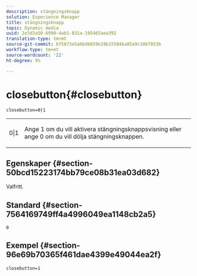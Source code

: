 ```yaml
---
description: stängningsknapp
solution: Experience Manager
title: stängningsknapp
topic: Dynamic media
uuid: 2e3d3a50-6990-4ab1-831a-195465aea392
translation-type: tm+mt
source-git-commit: bf5873e5a6bdb859e19b15584ba85e9c106f853b
workflow-type: tm+mt
source-wordcount: '22'
ht-degree: 9%

---
```



# closebutton{#closebutton}

`closebutton=0|1`

<table id="table_9B98C97485DD4DEB8A6ECBCE8DF6B886"> 
 <tbody> 
  <tr> 
   <td colname="col1"> <p> <span class="codeph"> 0|1  </span> </p> </td> 
   <td colname="col2"> <p> Ange <span class="codeph"> 1</span> om du vill aktivera stängningsknappsvisning eller ange <span class="codeph"> 0</span> om du vill dölja stängningsknappen. </p> </td> 
  </tr> 
 </tbody> 
</table>

## Egenskaper {#section-50bcd15223174bb79ce08b31ea03d682}

Valfritt.

## Standard {#section-7564169749ff4a4996049ea1148cb2a5}

`0`

## Exempel {#section-96e69b70365f461dae4399e49044ea2f}

`closebutton=1`
